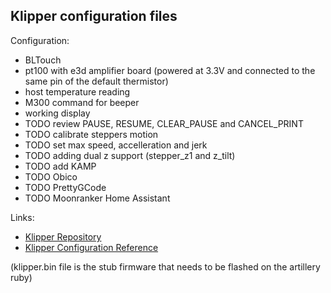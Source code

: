 ## Klipper configuration files

Configuration:

- BLTouch
- pt100 with e3d amplifier board (powered at 3.3V and connected to the same pin of the default thermistor)
- host temperature reading
- M300 command for beeper
- working display
- TODO review PAUSE, RESUME, CLEAR_PAUSE and CANCEL_PRINT
- TODO calibrate steppers motion
- TODO set max speed, accelleration and jerk
- TODO adding dual z support (stepper_z1 and z_tilt)
- TODO add KAMP
- TODO Obico
- TODO PrettyGCode
- TODO Moonranker Home Assistant

Links:

- [Klipper Repository](https://github.com/Klipper3d/klipper)
- [Klipper Configuration Reference](https://www.klipper3d.org/Config_Reference.html)

(klipper.bin file is the stub firmware that needs to be flashed on the artillery ruby)
